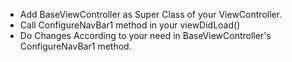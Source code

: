 - Add BaseViewController as Super Class of your ViewController.
- Call ConfigureNavBar1 method in your viewDidLoad()
- Do Changes According to your need in BaseViewController's ConfigureNavBar1 method.
